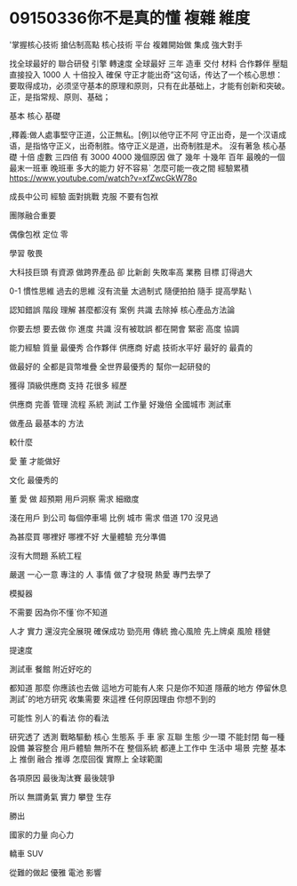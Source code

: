 # 09150336你不是真的懂 複雜 維度

'掌握核心技術 
搶佔制高點
核心技術 平台
複雜開始做
集成
強大對手

找全球最好的
聯合研發
引擎 轉速度
全球最好
三年 造車
交付 材料 合作夥伴
壓駔
直接投入 1000 人 十倍投入
 確保
守正才能出奇”这句话，传达了一个核心思想：要取得成功，必须坚守基本的原理和原则，只有在此基础上，才能有创新和突破。正，是指常规、原则、基础；

基本 核心 基礎

 ,釋義:做人處事堅守正道，公正無私。[例]以他守正不阿
守正出奇，是一个汉语成语，是指恪守正义，出奇制胜。恪守正义是道，出奇制胜是术。
沒有著急 核心基礎 
十倍 虛數 三四倍 有
3000 4000
幾個原因
做了 幾年 十幾年 百年
最晚的一個 最末一班車 晚班車
多大的能力
好不容易ˋ
怎麼可能一夜之間
經驗累積
https://www.youtube.com/watch?v=xfZwcGkW78o

成長中公司
 經驗
 面對挑戰
  克服 不要有包袱
  
團隊融合重要


偶像包袱
 定位 零
 
 學習 敬畏

 大科技巨頭 有資源
 做跨界產品 卻 比新創 失敗率高
 業務 
 目標 訂得過大

 0-1
慣性思維 過去的思維
沒有流量
太過制式
隨便拍拍
隨手
提高學點
\

認知錯誤 階段 理解
 甚麼都沒有
 案例 共識
 去除掉
 核心產品方法論

 你要去想 要去做 你
 進度 共識 沒有被耽誤
 都在開會
 緊密 高度 協調 
 
 能力經驗 質量
 最優秀 合作夥伴 供應商
 好處 技術水平好
 最好的 最貴的

 做最好的
 全都是貨幣堆疊
 全世界最優秀的
 幫你一起研發的


 獲得 頂級供應商 支持
 花很多 經歷 

 供應商
  完善 管理 流程 系統
  測試
  工作量 好幾倍
  全國城市 測試車


  做產品 最基本的 方法

  較什麼

  愛 董 才能做好


  文化 最優秀的

   董 愛 做
   超預期
   用戶洞察
   需求 細緻度


   淺在用戶
   到公司 每個停車場
   比例 城市 需求
   借道 170 沒見過

   為甚麼買 哪裡好 哪裡不好
   大量體驗
   充分準備
   
 沒有大問題
 系統工程
 
 嚴選
 一心一意
專注的 人 事情
做了才發現 熱愛
專門去學了

模擬器

不需要 因為你不懂ˋ你不知道



人才 實力
還沒完全展現
確保成功
勁亮用 傳統 擔心風險
先上牌桌 風險 穩健

提速度


測試車 餐館 附近好吃的

都知道
那麼
你應該也去做
 這地方可能有人來 只是你不知道 隱蔽的地方
 停留休息 測試ˇ的地方研究
 收集需要
 來這裡
 任何原因理由
 你想不到的

 可能性
 別人˙的看法
 你的看法
 
研究透了 透測 戰略驅動
 核心 生態系
 手 車 家 互聯 生態
 少一環
 不能封閉
 每一種設備 兼容整合 用戶體驗 無所不在
 整個系統 都連上工作中 生活中 場景 完整 基本上 推倒 融合 推導
 怎麼回復 實際上 全球範圍

 各項原因
 最後淘汰賽
 最後競爭

 所以
 無謂勇氣 實力 攀登 生存

 勝出

 國家的力量 向心力

 轎車 SUV

 從難的做起 優雅 電池 影響
 

